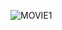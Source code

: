 ![MOVIE1](https://user-images.githubusercontent.com/94288413/143043671-f3214524-2bd1-4874-aec9-0f4bf4b486fd.jpg)


